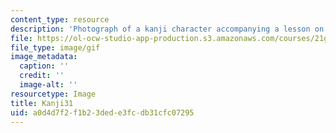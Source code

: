 ```yaml
---
content_type: resource
description: 'Photograph of a kanji character accompanying a lesson on Japanese. '
file: https://ol-ocw-studio-app-production.s3.amazonaws.com/courses/21g-504-japanese-iv-spring-2009/a0d4d7f2f1b23dede3fcdb31cfc07295_Kanji31.gif
file_type: image/gif
image_metadata:
  caption: ''
  credit: ''
  image-alt: ''
resourcetype: Image
title: Kanji31
uid: a0d4d7f2-f1b2-3ded-e3fc-db31cfc07295
---
```

